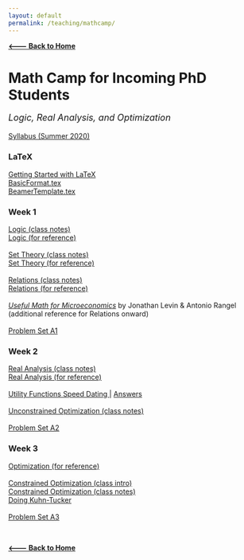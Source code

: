 ```yaml
---
layout: default
permalink: /teaching/mathcamp/
---
```

[**<---  Back to Home**](/)

# Math Camp for Incoming PhD Students
<p style="font-size:18px;"><em>Logic, Real Analysis, and Optimization</em></p>   


[Syllabus (Summer 2020)](/teaching/mathcamp/mc_s20_syllabus.pdf)

### LaTeX
<a href="/teaching/mathcamp//Tutorial.pdf">Getting Started with LaTeX</a><br>
<a href="/teaching/mathcamp/BasicFormat.tex" download>BasicFormat.tex</a><br>
<a href="/teaching/BeamerTemplate.tex" download>BeamerTemplate.tex</a>

### Week 1
<a href="/teaching/mathcamp/1 - Logic Class.pdf">Logic (class notes)</a> <br>
<a href="/teaching/mathcamp/1 - Logic Reference.pdf">Logic (for reference)</a><br><br>
<a href="/teaching/mathcamp/2 - Sets Class.pdf">Set Theory (class notes)</a><br>
<a href="/teaching/mathcamp/2 - Sets Reference.pdf">Set Theory (for reference)</a><br><br>
<a href="/teaching/mathcamp/3 - Relations Class.pdf">Relations (class notes)</a><br>
<a href="/teaching/mathcamp/3 - Relations Reference.pdf">Relations (for reference)</a><br><br>
<a href="https://web.stanford.edu/~jdlevin/Econ%20202/UsefulMath.pdf">*Useful Math for Microeconomics*</a> by&nbsp;Jonathan&nbsp;Levin & Antonio&nbsp;Rangel <br>(additional&nbsp;reference for Relations&nbsp;onward)<br><br>
<a href="/teaching/mathcamp/PS A1 - Logic and Sets.pdf">Problem Set A1</a><br>

### Week 2
<a href="/teaching/mathcamp/4 - Analysis Class.pdf">Real Analysis (class notes)</a> <br>
<a href="/teaching/mathcamp/4 - Analysis Reference.pdf">Real Analysis (for reference)</a><br><br>
<a href="/teaching/mathcamp/Utility Functions Speed Dating.pdf">Utility Functions Speed Dating </a> | <a href="/teaching/mathcamp/Speed Dating Answers.pdf"> Answers</a><br><br>
<a href="/teaching/mathcamp/5 - Unconstrained Optimization Class.pdf">Unconstrained Optimization (class notes)</a><br><br>
<a href="/teaching/mathcamp/PS A2 - Analysis.pdf">Problem Set A2 </a><br>


### Week 3

<a href="/teaching/mathcamp/5-6 - Optimization Reference.pdf">Optimization (for reference)</a> <br> <br>
<a href="/teaching/mathcamp/Constrained Optimization 9_8.pdf">Constrained Optimization (class intro)</a> <br>
<a href="/teaching/mathcamp/6 - Constrained Optimization Class.pdf">Constrained Optimization (class notes) </a> <br>
<a href="/teaching/mathcamp/Constrained Optimization doing KT.pdf">Doing Kuhn-Tucker</a> <br><br>
<a href="/teaching/mathcamp/PS A3 - Optimization.pdf">Problem Set A3 </a><br>

<br>

[**<---  Back to Home**](/)

<br>
<br>
<br>
